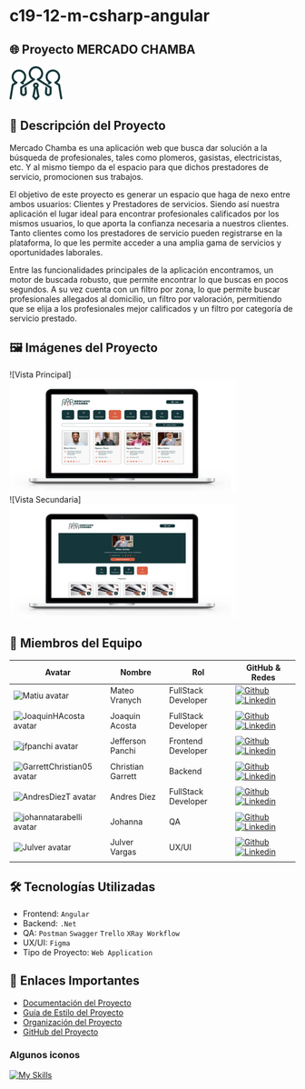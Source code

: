 # c19-12-m-csharp-angular

## 🌐 Proyecto MERCADO CHAMBA

<img src="https://github.com/No-Country-simulation/c19-12-m-csharp-angular/blob/main/ASSETS/Group%20120.png" alt="logo Mercado Chamba" />

## 📖 Descripción del Proyecto

Mercado Chamba es una aplicación web que busca dar solución a la búsqueda de profesionales, tales como plomeros, gasistas, electricistas, etc. Y al mismo tiempo da el espacio para que dichos prestadores de servicio, promocionen sus trabajos. 

El objetivo de este proyecto es generar un espacio que haga de nexo entre ambos usuarios: Clientes y Prestadores de servicios. Siendo así nuestra aplicación el lugar ideal para encontrar profesionales calificados por los mismos usuarios, lo que aporta la confianza necesaria a nuestros clientes. Tanto clientes como los prestadores de servicio pueden registrarse en la plataforma, lo que les permite acceder a una amplia gama de servicios y oportunidades laborales.

Entre las funcionalidades principales de la aplicación encontramos, un motor de buscada robusto, que permite encontrar lo que buscas en pocos segundos. A su vez cuenta con un filtro por zona, lo que permite buscar profesionales allegados al domicilio, un filtro por valoración, permitiendo que se elija a los profesionales mejor calificados y un filtro por categoría de servicio prestado. 

## 🖼️ Imágenes del Proyecto

![Vista Principal]
<br>
<img width="400" height= "200" src="https://github.com/No-Country-simulation/c19-12-m-csharp-angular/blob/main/ASSETS/imagenWebApp.png" alt="vista principal Mercado Chamba" />
<br>
![Vista Secundaria]
<br>
<img width="400" height= "200" src="https://github.com/No-Country-simulation/c19-12-m-csharp-angular/blob/main/ASSETS/imagenWebApp2.png" alt="vista segundaria Mercado Chamba" />
<br>

## 👥 Miembros del Equipo

| Avatar                        | Nombre   | Rol                    | GitHub & Redes                                                                                                                                                                                          |
| ----------------------------- | -------- | ---------------------- | ------------------------------------------------------------------------------------------------------------------------------------------------------------------------------------------------------- |
| <img width="48" height="48" src="https://avatars.githubusercontent.com/u/69678921?v=4" alt="Matiu avatar" /> | Mateo Vranych | FullStack Developer | [![Github](https://skillicons.dev/icons?i=github)](https://github.com/mateovranych) [![Linkedin](https://skillicons.dev/icons?i=linkedin)](https://www.linkedin.com/in/mateo-vranych-591969243/)                         |
|                               |
| <img width="48" height="48" src="https://avatars.githubusercontent.com/u/125093965?v=4" alt="JoaquinHAcosta avatar" /> | Joaquin Acosta | FullStack Developer | [![Github](https://skillicons.dev/icons?i=github)](https://github.com/JoaquinHAcosta) [![Linkedin](https://skillicons.dev/icons?i=linkedin)](https://www.linkedin.com/in/joaquinhdev/)                |
|                               |
| <img width="48" height="48" src="https://avatars.githubusercontent.com/u/63021907?v=4" alt="jfpanchi avatar" /> | Jefferson Panchi | Frontend Developer | [![Github](https://skillicons.dev/icons?i=github)](https://github.com/jfpanchi) [![Linkedin](https://skillicons.dev/icons?i=linkedin)](in/jefferson-panchi-chacon)                |
|                               |
| <img width="48" height="48" src="https://avatars.githubusercontent.com/u/131719362?v=4" alt="GarrettChristian05 avatar" /> | Christian Garrett | Backend | [![Github](https://skillicons.dev/icons?i=github)](https://github.com/ederromero28) [![Linkedin](https://skillicons.dev/icons?i=linkedin)](https://www.linkedin.com/in/eder-romero-/)                   |
|                               |
| <img width="48" height="48" src="https://avatars.githubusercontent.com/u/139774219?v=4" alt="AndresDiezT avatar" /> | Andres Diez | FullStack Developer | [![Github](https://skillicons.dev/icons?i=github)](https://github.com/AndresDiezT) [![Linkedin](https://skillicons.dev/icons?i=linkedin)](in/andressantiagodiez)         |
|                               |
| <img width="48" height="48" src="https://avatars.githubusercontent.com/u/141964978?v=4" alt="johannatarabelli avatar" /> | Johanna | QA | [![Github](https://skillicons.dev/icons?i=github)](https://github.com/johannatarabelli) [![Linkedin](https://skillicons.dev/icons?i=linkedin)](https://www.linkedin.com/in/johanna-tarabelli-a2501041/) |
|                               |
| <img width="48" height="48" src="https://media.licdn.com/dms/image/D4E03AQFQ0LYgwFQWDA/profile-displayphoto-shrink_400_400/0/1681736743860?e=1726704000&v=beta&t=K66mlpclECtsGg5e41N99m7Ku-_--gu01_UhMzWvvQo" alt="Julver avatar" /> | Julver Vargas | UX/UI | [![Github](https://skillicons.dev/icons?i=github)](https://github.com/julvertv) [![Linkedin](https://skillicons.dev/icons?i=linkedin)](https://www.linkedin.com/in/julvertv/)          |
|                               |

## 🛠️ Tecnologías Utilizadas

- Frontend: `Angular`
- Backend: `.Net` 
- QA: `Postman` `Swagger` `Trello` `XRay Workflow`
- UX/UI: `Figma`
- Tipo de Proyecto: `Web Application`

## 🔗 Enlaces Importantes

- [Documentación del Proyecto](ruta/a/documentacion.pdf)
- [Guía de Estilo del Proyecto](https://www.figma.com/design/6zpFTDPZMJIABz5thVWbsm/MERCADO-CHAMBA?node-id=0-1&t=B9m0kH87pK3vAA2h-0)
- [Organización del Proyecto](https://trello.com/b/JJlgL08E/backlog-c19-12-m-csharp-angular)
- [GitHub del Proyecto](https://github.com/No-Country-simulation/c19-12-m-csharp-angular)

### Algunos iconos

[![My Skills](https://skillicons.dev/icons?i=spring,angular,figma&theme=dark)](https://skillicons.dev)
